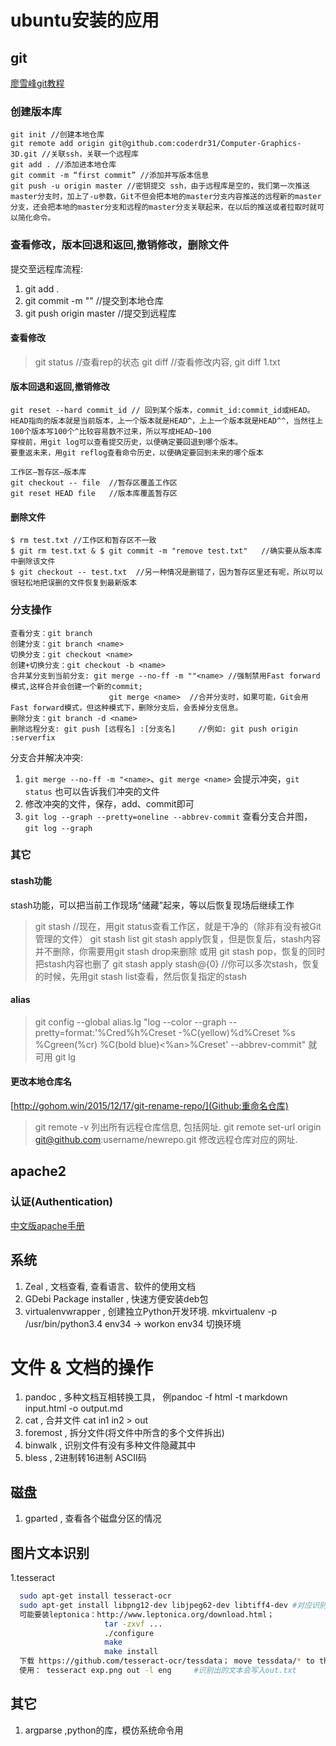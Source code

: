 <head><meta charset="UTF-8"></head>

# ubuntu安装的应用
## git
[廖雪峰git教程](http://www.liaoxuefeng.com/wiki/0013739516305929606dd18361248578c67b8067c8c017b000/0013743256916071d599b3aed534aaab22a0db6c4e07fd0000)
### 创建版本库
```
git init //创建本地仓库
git remote add origin git@github.com:coderdr31/Computer-Graphics-3D.git //关联ssh，关联一个远程库
git add . //添加进本地仓库
git commit -m “first commit” //添加并写版本信息
git push -u origin master //密钥提交 ssh，由于远程库是空的，我们第一次推送master分支时，加上了-u参数，Git不但会把本地的master分支内容推送的远程新的master分支，还会把本地的master分支和远程的master分支关联起来，在以后的推送或者拉取时就可以简化命令。
```
### 查看修改，版本回退和返回,撤销修改，删除文件
提交至远程库流程:
1. git add .
2. git commit -m ""  //提交到本地仓库
3. git push origin master  //提交到远程库
#### 查看修改
> git status  //查看rep的状态
> git diff   //查看修改内容, git diff 1.txt
#### 版本回退和返回,撤销修改
```
git reset --hard commit_id // 回到某个版本，commit_id:commit_id或HEAD。HEAD指向的版本就是当前版本，上一个版本就是HEAD^，上上一个版本就是HEAD^^，当然往上100个版本写100个^比较容易数不过来，所以写成HEAD~100
穿梭前，用git log可以查看提交历史，以便确定要回退到哪个版本。
要重返未来，用git reflog查看命令历史，以便确定要回到未来的哪个版本
```

```
工作区—暂存区—版本库
git checkout -- file  //暂存区覆盖工作区
git reset HEAD file   //版本库覆盖暂存区
```
#### 删除文件
```
$ rm test.txt //工作区和暂存区不一致
$ git rm test.txt & $ git commit -m "remove test.txt"   //确实要从版本库中删除该文件
$ git checkout -- test.txt  //另一种情况是删错了，因为暂存区里还有呢，所以可以很轻松地把误删的文件恢复到最新版本
```
### 分支操作
```
查看分支：git branch
创建分支：git branch <name>
切换分支：git checkout <name>
创建+切换分支：git checkout -b <name>
合并某分支到当前分支: git merge --no-ff -m ""<name> //强制禁用Fast forward模式,这样合并会创建一个新的commit;
                      git merge <name>  //合并分支时，如果可能，Git会用Fast forward模式，但这种模式下，删除分支后，会丢掉分支信息。
删除分支：git branch -d <name>
删除远程分支: git push [远程名] :[分支名]     //例如: git push origin :serverfix
```

分支合并解决冲突:
1. `git merge --no-ff -m "<name>`、`git merge <name>` 会提示冲突，`git status` 也可以告诉我们冲突的文件
2. 修改冲突的文件，保存，add、commit即可
3. `git log --graph --pretty=oneline --abbrev-commit` 查看分支合并图，`git log --graph`
### 其它
#### stash功能
stash功能，可以把当前工作现场“储藏”起来，等以后恢复现场后继续工作
> git stash  //现在，用git status查看工作区，就是干净的（除非有没有被Git管理的文件）
> git stash list
> git stash apply恢复，但是恢复后，stash内容并不删除，你需要用git stash drop来删除
> 或用 git stash pop，恢复的同时把stash内容也删了
> git stash apply stash@{0}  //你可以多次stash，恢复的时候，先用git stash list查看，然后恢复指定的stash
#### alias
> git config --global alias.lg "log --color --graph --pretty=format:'%Cred%h%Creset -%C(yellow)%d%Creset %s %Cgreen(%cr) %C(bold blue)<%an>%Creset' --abbrev-commit"
> 就可用 git lg
#### 更改本地仓库名
[http://gohom.win/2015/12/17/git-rename-repo/](Github:重命名仓库)
> git remote -v  列出所有远程仓库信息, 包括网址.
> git remote set-url origin git@github.com:username/newrepo.git   修改远程仓库对应的网址.

## apache2
### 认证(Authentication)
[中文版apache手册](http://www.t086.com/code/apache2.2/howto/auth.html)
## 系统
1. Zeal    , 文档查看, 查看语言、软件的使用文档
2. GDebi Package installer , 快速方便安装deb包
3. virtualenvwrapper , 创建独立Python开发环境.
   mkvirtualenv -p /usr/bin/python3.4 env34 -> workon env34 切换环境

# 文件 & 文档的操作
1. pandoc    ,  多种文档互相转换工具， 例pandoc -f html -t markdown input.html -o output.md
2. cat       ,  合并文件 cat in1 in2 > out
3. foremost  ,  拆分文件(将文件中所含的多个文件拆出)
4. binwalk   ,  识别文件有没有多种文件隐藏其中
5. bless     ,  2进制转16进制 ASCII码

## 磁盘
1. gparted  , 查看各个磁盘分区的情况

## 图片文本识别
1.tesseract
``` zsh
  sudo apt-get install tesseract-ocr
  sudo apt-get install libpng12-dev libjpeg62-dev libtiff4-dev #对应识别语言的库
  可能要装leptonica：http://www.leptonica.org/download.html；
                     tar -zxvf ...
                     ./configure
                     make
                     make install
  下载 https://github.com/tesseract-ocr/tessdata； move tessdata/* to the /usr/local/share/tessdata/
  使用： tesseract exp.png out -l eng     #识别出的文本会写入out.txt
```

## 其它
1. argparse  ,python的库，模仿系统命令用
